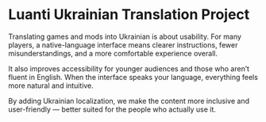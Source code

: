 # Luanti Ukrainian Translation Project

Translating games and mods into Ukrainian is about usability. For many players, a native-language interface means clearer instructions, fewer misunderstandings, and a more comfortable experience overall.

It also improves accessibility for younger audiences and those who aren’t fluent in English. When the interface speaks your language, everything feels more natural and intuitive.

By adding Ukrainian localization, we make the content more inclusive and user-friendly — better suited for the people who actually use it.
